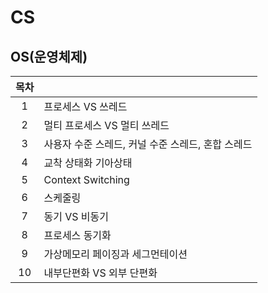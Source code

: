 # CS

## OS(운영체제)

| **목차** |                                                   |
| :------: | :------------------------------------------------ |
|    1     | 프로세스 VS 쓰레드                                |
|    2     | 멀티 프로세스 VS 멀티 쓰레드                      |
|    3     | 사용자 수준 스레드, 커널 수준 스레드, 혼합 스레드 |
|    4     | 교착 상태화 기아상태                              |
|    5     | Context Switching                                 |
|    6     | 스케줄링                                          |
|    7     | 동기 VS 비동기                                    |
|    8     | 프로세스 동기화                                   |
|    9     | 가상메모리 페이징과 세그먼테이션                  |
|    10    | 내부단편화 VS 외부 단편화                         |
